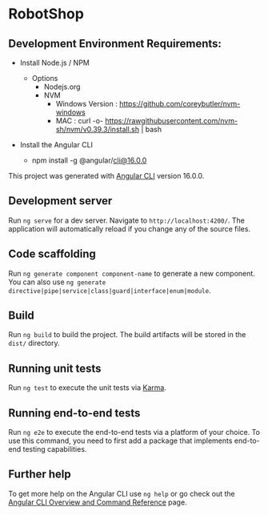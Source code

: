 # RobotShop

## Development Environment Requirements:
 - Install Node.js / NPM 
    - Options
        - Nodejs.org
        - NVM
            - Windows Version : https://github.com/coreybutler/nvm-windows
            - MAC : curl -o- https://rawgithubusercontent.com/nvm-sh/nvm/v0.39.3/install.sh | bash
 
 - Install the Angular CLI
    - npm install -g @angular/cli@16.0.0

This project was generated with [Angular CLI](https://github.com/angular/angular-cli) version 16.0.0.

## Development server

Run `ng serve` for a dev server. Navigate to `http://localhost:4200/`. The application will automatically reload if you change any of the source files.

## Code scaffolding

Run `ng generate component component-name` to generate a new component. You can also use `ng generate directive|pipe|service|class|guard|interface|enum|module`.

## Build

Run `ng build` to build the project. The build artifacts will be stored in the `dist/` directory.

## Running unit tests

Run `ng test` to execute the unit tests via [Karma](https://karma-runner.github.io).

## Running end-to-end tests

Run `ng e2e` to execute the end-to-end tests via a platform of your choice. To use this command, you need to first add a package that implements end-to-end testing capabilities.

## Further help

To get more help on the Angular CLI use `ng help` or go check out the [Angular CLI Overview and Command Reference](https://angular.io/cli) page.
